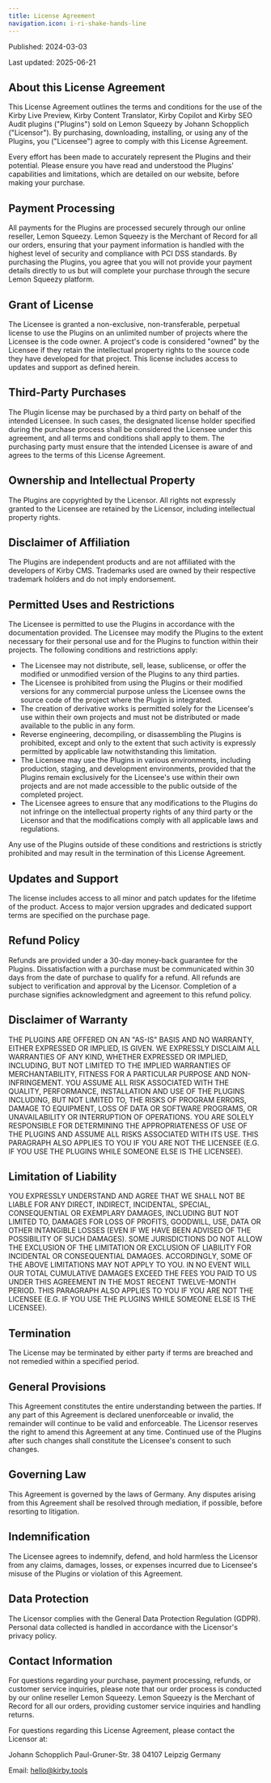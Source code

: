 ```yaml
---
title: License Agreement
navigation.icon: i-ri-shake-hands-line
---
```


Published: 2024-03-03

Last updated: 2025-06-21

## About this License Agreement

This License Agreement outlines the terms and conditions for the use of the Kirby Live Preview, Kirby Content Translator, Kirby Copilot and Kirby SEO Audit plugins ("Plugins") sold on Lemon Squeezy by Johann Schopplich ("Licensor"). By purchasing, downloading, installing, or using any of the Plugins, you ("Licensee") agree to comply with this License Agreement.

Every effort has been made to accurately represent the Plugins and their potential. Please ensure you have read and understood the Plugins' capabilities and limitations, which are detailed on our website, before making your purchase.

## Payment Processing

All payments for the Plugins are processed securely through our online reseller, Lemon Squeezy. Lemon Squeezy is the Merchant of Record for all our orders, ensuring that your payment information is handled with the highest level of security and compliance with PCI DSS standards. By purchasing the Plugins, you agree that you will not provide your payment details directly to us but will complete your purchase through the secure Lemon Squeezy platform.

## Grant of License

The Licensee is granted a non-exclusive, non-transferable, perpetual license to use the Plugins on an unlimited number of projects where the Licensee is the code owner. A project's code is considered "owned" by the Licensee if they retain the intellectual property rights to the source code they have developed for that project. This license includes access to updates and support as defined herein.

## Third-Party Purchases

The Plugin license may be purchased by a third party on behalf of the intended Licensee. In such cases, the designated license holder specified during the purchase process shall be considered the Licensee under this agreement, and all terms and conditions shall apply to them. The purchasing party must ensure that the intended Licensee is aware of and agrees to the terms of this License Agreement.

## Ownership and Intellectual Property

The Plugins are copyrighted by the Licensor. All rights not expressly granted to the Licensee are retained by the Licensor, including intellectual property rights.

## Disclaimer of Affiliation

The Plugins are independent products and are not affiliated with the developers of Kirby CMS. Trademarks used are owned by their respective trademark holders and do not imply endorsement.

## Permitted Uses and Restrictions

The Licensee is permitted to use the Plugins in accordance with the documentation provided. The Licensee may modify the Plugins to the extent necessary for their personal use and for the Plugins to function within their projects. The following conditions and restrictions apply:

- The Licensee may not distribute, sell, lease, sublicense, or offer the modified or unmodified version of the Plugins to any third parties.
- The Licensee is prohibited from using the Plugins or their modified versions for any commercial purpose unless the Licensee owns the source code of the project where the Plugin is integrated.
- The creation of derivative works is permitted solely for the Licensee's use within their own projects and must not be distributed or made available to the public in any form.
- Reverse engineering, decompiling, or disassembling the Plugins is prohibited, except and only to the extent that such activity is expressly permitted by applicable law notwithstanding this limitation.
- The Licensee may use the Plugins in various environments, including production, staging, and development environments, provided that the Plugins remain exclusively for the Licensee's use within their own projects and are not made accessible to the public outside of the completed project.
- The Licensee agrees to ensure that any modifications to the Plugins do not infringe on the intellectual property rights of any third party or the Licensor and that the modifications comply with all applicable laws and regulations.

Any use of the Plugins outside of these conditions and restrictions is strictly prohibited and may result in the termination of this License Agreement.

## Updates and Support

The license includes access to all minor and patch updates for the lifetime of the product. Access to major version upgrades and dedicated support terms are specified on the purchase page.

## Refund Policy

Refunds are provided under a 30-day money-back guarantee for the Plugins. Dissatisfaction with a purchase must be communicated within 30 days from the date of purchase to qualify for a refund. All refunds are subject to verification and approval by the Licensor. Completion of a purchase signifies acknowledgment and agreement to this refund policy.

## Disclaimer of Warranty

THE PLUGINS ARE OFFERED ON AN "AS-IS" BASIS AND NO WARRANTY, EITHER EXPRESSED OR IMPLIED, IS GIVEN. WE EXPRESSLY DISCLAIM ALL WARRANTIES OF ANY KIND, WHETHER EXPRESSED OR IMPLIED, INCLUDING, BUT NOT LIMITED TO THE IMPLIED WARRANTIES OF MERCHANTABILITY, FITNESS FOR A PARTICULAR PURPOSE AND NON-INFRINGEMENT. YOU ASSUME ALL RISK ASSOCIATED WITH THE QUALITY, PERFORMANCE, INSTALLATION AND USE OF THE PLUGINS INCLUDING, BUT NOT LIMITED TO, THE RISKS OF PROGRAM ERRORS, DAMAGE TO EQUIPMENT, LOSS OF DATA OR SOFTWARE PROGRAMS, OR UNAVAILABILITY OR INTERRUPTION OF OPERATIONS. YOU ARE SOLELY RESPONSIBLE FOR DETERMINING THE APPROPRIATENESS OF USE OF THE PLUGINS AND ASSUME ALL RISKS ASSOCIATED WITH ITS USE. THIS PARAGRAPH ALSO APPLIES TO YOU IF YOU ARE NOT THE LICENSEE (E.G. IF YOU USE THE PLUGINS WHILE SOMEONE ELSE IS THE LICENSEE).

## Limitation of Liability

YOU EXPRESSLY UNDERSTAND AND AGREE THAT WE SHALL NOT BE LIABLE FOR ANY DIRECT, INDIRECT, INCIDENTAL, SPECIAL, CONSEQUENTIAL OR EXEMPLARY DAMAGES, INCLUDING BUT NOT LIMITED TO, DAMAGES FOR LOSS OF PROFITS, GOODWILL, USE, DATA OR OTHER INTANGIBLE LOSSES (EVEN IF WE HAVE BEEN ADVISED OF THE POSSIBILITY OF SUCH DAMAGES). SOME JURISDICTIONS DO NOT ALLOW THE EXCLUSION OF THE LIMITATION OR EXCLUSION OF LIABILITY FOR INCIDENTAL OR CONSEQUENTIAL DAMAGES. ACCORDINGLY, SOME OF THE ABOVE LIMITATIONS MAY NOT APPLY TO YOU. IN NO EVENT WILL OUR TOTAL CUMULATIVE DAMAGES EXCEED THE FEES YOU PAID TO US UNDER THIS AGREEMENT IN THE MOST RECENT TWELVE-MONTH PERIOD. THIS PARAGRAPH ALSO APPLIES TO YOU IF YOU ARE NOT THE LICENSEE (E.G. IF YOU USE THE PLUGINS WHILE SOMEONE ELSE IS THE LICENSEE).

## Termination

The License may be terminated by either party if terms are breached and not remedied within a specified period.

## General Provisions

This Agreement constitutes the entire understanding between the parties. If any part of this Agreement is declared unenforceable or invalid, the remainder will continue to be valid and enforceable. The Licensor reserves the right to amend this Agreement at any time. Continued use of the Plugins after such changes shall constitute the Licensee's consent to such changes.

## Governing Law

This Agreement is governed by the laws of Germany. Any disputes arising from this Agreement shall be resolved through mediation, if possible, before resorting to litigation.

## Indemnification

The Licensee agrees to indemnify, defend, and hold harmless the Licensor from any claims, damages, losses, or expenses incurred due to Licensee's misuse of the Plugins or violation of this Agreement.

## Data Protection

The Licensor complies with the General Data Protection Regulation (GDPR). Personal data collected is handled in accordance with the Licensor's privacy policy.

## Contact Information

For questions regarding your purchase, payment processing, refunds, or customer service inquiries, please note that our order process is conducted by our online reseller Lemon Squeezy. Lemon Squeezy is the Merchant of Record for all our orders, providing customer service inquiries and handling returns.

For questions regarding this License Agreement, please contact the Licensor at:

Johann Schopplich
Paul-Gruner-Str. 38
04107 Leipzig
Germany

Email: [hello@kirby.tools](mailto:hello@kirby.tools)
